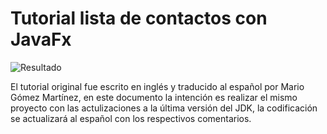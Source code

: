 # Tutorial lista de contactos con JavaFx
![Resultado](https://code.makery.ch/es/library/javafx-tutorial/addressapp.png "Resultado")

El tutorial original fue escrito en inglés y traducido al español por Mario Gómez Martínez,
en este documento la intención es realizar el mismo proyecto con las actulizaciones a la última
versión del JDK, la codificación se actualizará al español con los respectivos comentarios.